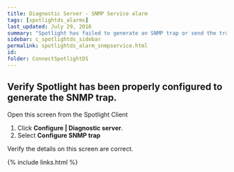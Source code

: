 ```yaml
---
title: ﻿Diagnostic Server - SNMP Service alarm
tags: [spotlightds_alarms]
last_updated: July 29, 2016
summary: "Spotlight has failed to generate an SNMP trap or send the trap to the SNMP manager (as configured in Configure Alarm Actions)."
sidebar: c_spotlightds_sidebar
permalink: spotlightds_alarm_snmpservice.html
id:
folder: ConnectSpotlightDS
---
```



## Verify Spotlight has been properly configured to generate the SNMP trap.

Open this screen from the Spotlight Client

1. Click **Configure \| Diagnostic server**.
2. Select **Configure SNMP trap**

Verify the details on this screen are correct.

{% include links.html %}

